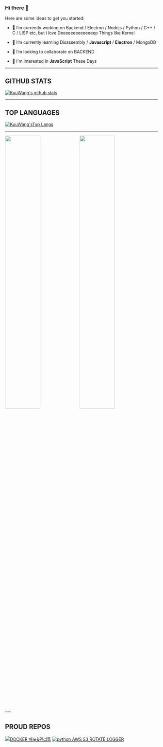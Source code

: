 ### Hi there 👋

Here are some ideas to get you started:

- 🔭 I’m currently working on Backend / Electron / Nodejs / Python / C++ / C / LISP etc, but i love Deeeeeeeeeeeeeep Things like Kernel

- 🌱 I’m currently learning Disassembly / **Javascript** / **Electron** / MongoDB

- 👯 I’m looking to collaborate on BACKEND

- 💬 I'm interested in **JavaScript** These Days

<!--
- 🤔 I’m looking for help with ...
- 💬 Ask me about ...
- 📫 How to reach me: ...
- 😄 Pronouns: ...
- ⚡ Fun fact: ...
-->
---
## GITHUB STATS

[![KuuWang's github stats](https://github-readme-stats.vercel.app/api?username=shellcodesniper&locale=kr&show_icons=true&theme=dracula&include_all_commits=true)](https://github.com/shellcodesniper)

---
## TOP LANGUAGES

[![KuuWang'sTop Langs](https://github-readme-stats.vercel.app/api/top-langs/?username=shellcodesniper&theme=dracula&hide=html,css&langs_count=7)](https://github.com/shellcodesniper)

---
<p float="left">
<img src="https://wakatime.com/share/@KuuWangE/7704f5b9-3b03-40e1-857e-138f0b4d60fa.svg" width="48%">
<img src="https://wakatime.com/share/@KuuWangE/468f48c1-1aa1-49ba-8f8b-dddf8feb3b3b.svg" width="48%">
</p>
---

## PROUD REPOS
[![DOCKER 배포&관리툴](https://github-readme-stats.vercel.app/api/pin/?username=shellcodesniper&repo=Docker_HealthChecker&theme=dracula&show_owner=true)](https://github.com/shellcodesniper)
[![python AWS S3 ROTATE LOGGER](https://github-readme-stats.vercel.app/api/pin/?username=shellcodesniper&repo=aws_logging_handlers&theme=dracula&show_owner=true)](https://github.com/shellcodesniper)
